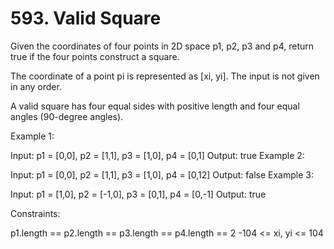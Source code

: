 # 593. Valid Square

Given the coordinates of four points in 2D space p1, p2, p3 and p4, return true if the four points construct a square.

The coordinate of a point pi is represented as [xi, yi]. The input is not given in any order.

A valid square has four equal sides with positive length and four equal angles (90-degree angles).

Example 1:

Input: p1 = [0,0], p2 = [1,1], p3 = [1,0], p4 = [0,1]
Output: true
Example 2:

Input: p1 = [0,0], p2 = [1,1], p3 = [1,0], p4 = [0,12]
Output: false
Example 3:

Input: p1 = [1,0], p2 = [-1,0], p3 = [0,1], p4 = [0,-1]
Output: true

Constraints:

p1.length == p2.length == p3.length == p4.length == 2
-104 <= xi, yi <= 104
